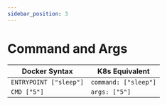 ```yaml
---
sidebar_position: 3
---
```


# Command and Args


| Docker Syntax  | K8s Equivalent |
| ------------- | ------------- |
| `ENTRYPOINT ["sleep"]`  | `command: ["sleep"]`  |
| `CMD ["5"]`  | `args: ["5"]`  |
